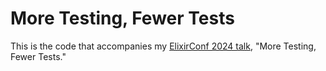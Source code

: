 # More Testing, Fewer Tests

This is the code that accompanies my [ElixirConf 2024 talk](https://2024.elixirconf.com),
"More Testing, Fewer Tests."
